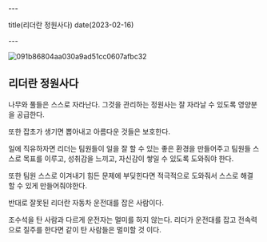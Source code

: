 \---

title(리더란 정원사다) date(2023-02-16)

\---

![091b86804aa030a9ad51cc0607afbc32](https://devshon.github.io/blog/images/091b86804aa030a9ad51cc0607afbc32.jpeg)

## 리더란 정원사다

나무와 풀들은 스스로 자라난다. 그것을 관리하는 정원사는 잘 자라날 수 있도록 영양분을 공급한다.

또한 잡초가 생기면 뽑아내고 아름다운 것들은 보호한다.

일에 직유하자면 리더는 팀원들이 일을 잘 할 수 있는 좋은 환경을 만들어주고 팀원들 스스로 목표를 이루고, 성취감을 느끼고, 자신감이 쌓일 수 있도록 도와줘야 한다.

또한 팀원 스스로 이겨내기 힘든 문제에 부딪힌다면 적극적으로 도와줘서 스스로 해결 할 수 있게 만들어줘야한다.

반대로 잘못된 리더란 자동차 운전대를 잡은 사람이다.

조수석을 탄 사람과 다르게 운전자는 멀미를 하지 않는다. 리더가 운전대를 잡고 전속력으로 질주를 한다면 같이 탄 사람들은 멀미할 것 이다.
